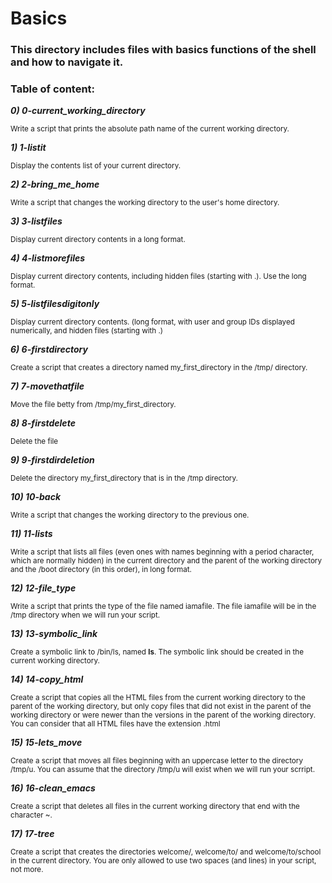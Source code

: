 # Basics
### This directory includes files with basics functions of the shell and how to navigate it.
### Table of content:
***0) 0-current_working_directory***

<sub>Write a script that prints the absolute path name of the current working directory.</sub>

***1) 1-listit***

<sub>Display the contents list of your current directory.</sub>

***2) 2-bring_me_home***

<sub>Write a script that changes the working directory to the user's home directory.</sub>

***3) 3-listfiles***

<sub>Display current directory contents in a long format.</sub>

***4) 4-listmorefiles***

<sub>Display current directory contents, including hidden files (starting with .). Use the long format.</sub>

***5) 5-listfilesdigitonly***

<sub>Display current directory contents. (long format, with user and group IDs displayed numerically, and hidden files (starting with .)</sub>

***6) 6-firstdirectory***

<sub>Create a script that creates a directory named my_first_directory in the /tmp/ directory.</sub>

***7) 7-movethatfile***

<sub>Move the file betty from /tmp/my_first_directory.</sub>

***8) 8-firstdelete***

<sub>Delete the file</sub>

***9) 9-firstdirdeletion***

<sub>Delete the directory my_first_directory that is in the /tmp directory.</sub>

***10) 10-back***

<sub>Write a script that changes the working directory to the previous one.</sub>

***11) 11-lists***

<sub>Write a script that lists all files (even ones with names beginning with a period character, which are normally hidden) in the current directory and the parent of the working directory and the /boot directory (in this order), in long format.</sub>

***12) 12-file_type***

<sub>Write a script that prints the type of the file named iamafile. The file iamafile will be in the /tmp directory when we will run your script.</sub>

***13) 13-symbolic_link***

<sub>Create a symbolic link to /bin/ls, named __ls__. The symbolic link should be created in the current working directory.</sub>

***14) 14-copy_html***

<sub>Create a script that copies all the HTML files from the current working directory to the parent of the working directory, but only copy files that did not exist in the parent of the working directory or were newer than the versions in the parent of the working directory. You can consider that all HTML files have the extension .html</sub>

***15) 15-lets_move***

<sub>Create a script that moves all files beginning with an uppercase letter to the directory /tmp/u. You can assume that the directory /tmp/u will exist when we will run your scrript.</sub>

***16) 16-clean_emacs***

<sub>Create a script that deletes all files in the current working directory that end with the character ~.</sub>

***17) 17-tree***

<sub>Create a script that creates the directories welcome/, welcome/to/ and welcome/to/school in the current directory. You are only allowed to use two spaces (and lines) in your script, not more.</sub>
